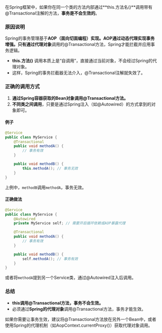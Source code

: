 在Spring框架中，如果你在同一个类的方法内部通过**this.方法名()**调用带有@Transactional注解的方法，**事务是不会生效的**。

### 原因说明

Spring的事务管理基于**AOP（面向切面编程）**实现。AOP通过动态代理实现事务增强。只有通过**代理对象**调用的@Transactional方法，Spring才能拦截并应用事务逻辑。

- **this.方法()** 调用本质上是“自调用”，直接通过当前对象，不会经过Spring的代理对象。
- 这样，Spring的事务拦截器无法介入，@Transactional注解就失效了。

### 正确的调用方式

1. **通过Spring容器获取的Bean对象调用@Transactional方法。**
2. **不同类之间调用**，只要是通过Spring注入（如@Autowired）的方式拿到的对象即可。

#### 例子

```java
@Service
public class MyService {
    @Transactional
    public void methodA() {
        // 事务有效
    }

    public void methodB() {
        this.methodA(); // 事务无效
    }
}
```
上例中，`methodB`调用`methodA`，事务无效。

#### 正确做法

```java
@Service
public class MyService {
    @Autowired
    private MyService self; // 需要开启循环依赖或AOP暴露代理

    @Transactional
    public void methodA() {
        // 事务有效
    }

    public void methodB() {
        self.methodA(); // 事务有效
    }
}
```

或者将`methodA`提到另一个Service类，通过@Autowired注入后调用。

> 

### 总结

- **this调用@Transactional方法，事务不会生效。**
- 必须通过**Spring的代理对象**调用@Transactional方法，事务才能生效。

如果你需要让事务生效，建议将@Transactional方法放在另外一个Bean中，或者使用Spring的代理机制（如AopContext.currentProxy()）获取代理对象调用。